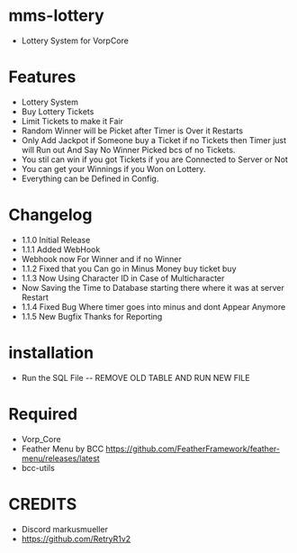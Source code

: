 # mms-lottery 

- Lottery System for VorpCore

# Features
 
- Lottery System 
- Buy Lottery Tickets 
- Limit Tickets to make it Fair
- Random Winner will be Picket after Timer is Over it Restarts
- Only Add Jackpot if Someone buy a Ticket if no Tickets then Timer just will Run out And Say No Winner Picked bcs of no Tickets.
- You stil can win if you got Tickets if you are Connected to Server or Not
- You can get your Winnings if you Won on Lottery.
- Everything can be Defined in Config.


# Changelog

- 1.1.0 Initial Release
- 1.1.1 Added WebHook
- Webhook now For Winner and if no Winner
- 1.1.2 Fixed that you Can go in Minus Money buy ticket buy
- 1.1.3 Now Using Character ID in Case of Multicharacter
- Now Saving the Time to Database starting there where it was at server Restart
- 1.1.4 Fixed Bug Where timer goes into minus and dont Appear Anymore
- 1.1.5 New Bugfix Thanks for Reporting

# installation 

- Run the SQL File -- REMOVE OLD TABLE AND RUN NEW FILE


# Required
- Vorp_Core 
- Feather Menu by BCC https://github.com/FeatherFramework/feather-menu/releases/latest
- bcc-utils


# CREDITS
- Discord markusmueller 
- https://github.com/RetryR1v2 
